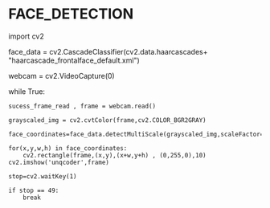 # FACE_DETECTION
import cv2

face_data = cv2.CascadeClassifier(cv2.data.haarcascades+ "haarcascade_frontalface_default.xml")


webcam = cv2.VideoCapture(0)

while True:

    sucess_frame_read , frame = webcam.read()

    grayscaled_img = cv2.cvtColor(frame,cv2.COLOR_BGR2GRAY)

    face_coordinates=face_data.detectMultiScale(grayscaled_img,scaleFactor=1.5,minNeighbors=5)

    for(x,y,w,h) in face_coordinates:
        cv2.rectangle(frame,(x,y),(x+w,y+h) , (0,255,0),10)
    cv2.imshow('unqcoder',frame)

    stop=cv2.waitKey(1)

    if stop == 49:
        break                                  

